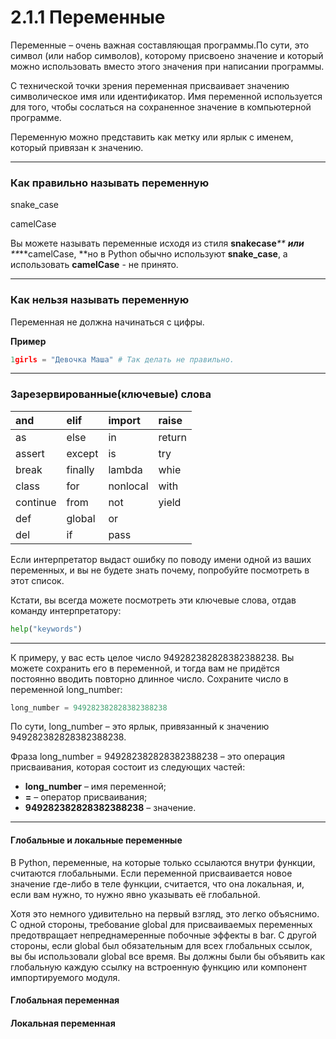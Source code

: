 # 2.1.1 Переменные

Переменные – очень важная составляющая программы.По сути, это символ \(или набор символов\), которому присвоено значение и который можно использовать вместо этого значения при написании программы.

С технической точки зрения переменная присваивает значению символическое имя или идентификатор. Имя переменной используется для того, чтобы сослаться на сохраненное значение в компьютерной программе.

Переменную можно представить как метку или ярлык с именем, который привязан к значению.

---

### **Как правильно называть переменную**

snake\_case

camelCase

Вы можете называть переменные исходя из стиля **snakecase**_** **_или_** **_**camelCase, **но в Python обычно используют **snake\_case**, а использовать **camelCase** - не принято.

---

### Как нельзя называть переменную

Переменная не должна начинаться с цифры.

**Пример**

```py
1girls = "Девочка Маша" # Так делать не правильно.
```

---

### Зарезервированные\(ключевые\) слова

| and | elif | import | raise |
| :--- | :--- | :--- | :--- |
| as | else | in | return |
| assert | except | is | try |
| break | finally | lambda | whie |
| class | for | nonlocal | with |
| continue | from | not | yield |
| def | global | or |  |
| del | if | pass |  |

Если интерпретатор выдаст ошибку по поводу имени одной из ваших переменных, и вы не будете знать почему, попробуйте посмотреть в этот список.   
  
Кстати, вы всегда можете посмотреть эти ключевые слова, отдав команду интерпретатору:

```py
help("keywords")
```

---

К примеру, у вас есть целое число 949282382828382388238. Вы можете сохранить его в переменной, и тогда вам не придётся постоянно вводить повторно длинное число. Сохраните число в переменной long\_number:

```py
long_number = 949282382828382388238 
```

По сути, long\_number – это ярлык, привязанный к значению 949282382828382388238.

Фраза long\_number = 949282382828382388238 – это операция присваивания, которая состоит из следующих частей:

* **long\_number** – имя переменной;
* **=** – оператор присваивания;
* **949282382828382388238** – значение.

---

#### Глобальные и локальные переменные

В Python, переменные, на которые только ссылаются внутри функции, считаются глобальными. Если переменной присваивается новое значение где-либо в теле функции, считается, что она локальная, и, если вам нужно, то нужно явно указывать её глобальной.

Хотя это немного удивительно на первый взгляд, это легко объяснимо. С одной стороны, требование global для присваиваемых переменных предотвращает непреднамеренные побочные эффекты в bar. С другой стороны, если global был обязательным для всех глобальных ссылок, вы бы использовали global все время. Вы должны были бы объявить как глобальную каждую ссылку на встроенную функцию или компонент импортируемого модуля.

#### Глобальная переменная

#### Локальная переменная



